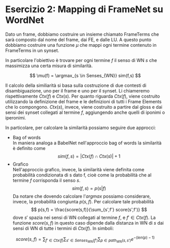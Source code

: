# Esercizio 2: Mapping di FrameNet su WordNet

Dato un frame, dobbiamo costruire un insieme chiamato FrameTerms che sarà composto dal nome del frame, dai FE, e dalle LU. A questo punto dobbiamo costruire una funzione $\mu$ che mappi ogni termine contenuto in FrameTerms in un synset.

In particolare l'obiettivo è trovare per ogni termine $f$ il senso di WN $s$ che massimizza una certa misura di similarità. 
 
$$
\mu(f) = \argmax_{s \in Senses_{WN}}  sim(f,s)
$$

Il calcolo della similiarità si basa sulla costruzione di due contesti di disambiguazione, uno per il frame e uno per il synset. Li chiameremo rispettivamente $Ctx(f)$ e $Ctx(s)$.
Per quanto riguarda $Ctx(f)$, viene costruito utilizzando la definizione del frame e le definizioni di tutti i Frame Elements che lo compongono. $Ctx(s)$, invece, viene costruito a partire dal gloss e dai sensi dei synset collegati al termine $f$, aggiungendo anche quelli di iponimi o iperonimi.

In particolare, per calcolare la similarità possiamo seguire due approcci:
- Bag of words  
In maniera analoga a BabelNet nell'approccio bag of words la similarità è definito come
$$
sim(f,s) = |Ctx(f) \cap Ctx(s)| + 1
$$
- Grafico  
Nell'approccio grafico, invece, la similarità viene definita come probabilità condizionata di s dato f, cioè come la probabilità che al termine $f$ corrisponda il senso $s$.
$$ sim(f,s) = p(s|f) $$
Da notare che dovendo calcolare l'$argmax$ possiamo considerare, invece, la probabilità congiunta $p(s,f)$.
Per calcolare tale probabilità
$$
p(s,f) = \frac{score(s,f)}{\sum_{s',f'} score(s',f')}
$$
dove $s'$ spazia nei sensi di WN collegati al termine $f$, e $f' \in Ctx(f)$. La funzione $score(s,f)$ in questo caso dipende dalla distanza in WN di $s$ dai sensi di WN di tutte i termini di $Ctx(f)$. In simboli:

$$
score(s,f) = \sum_{f'\in Ctx(f)} \sum_{s'\in Senses_{WN}(f')} \sum_{p\in path_{WN}(s,s')} e^{-(len(p) - 1)}
$$

